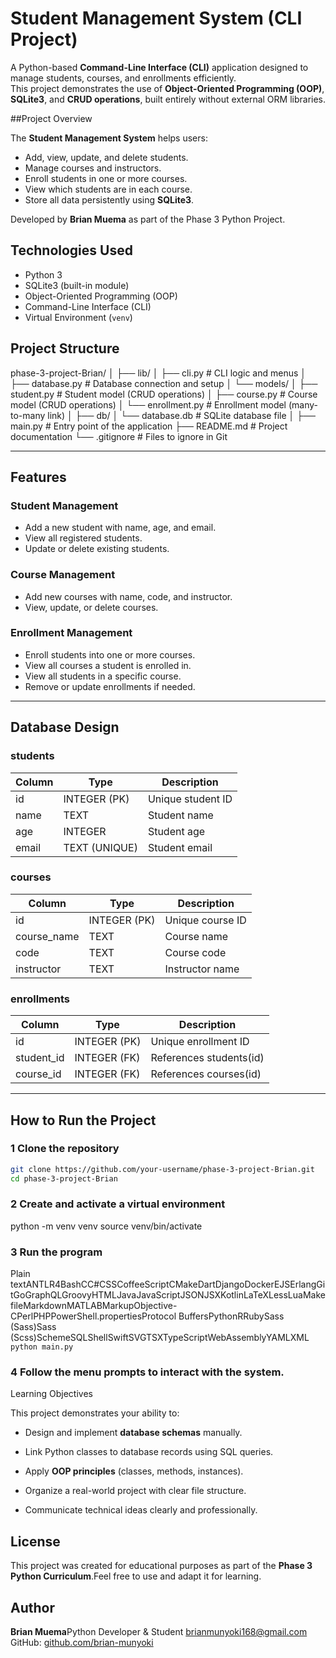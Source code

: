 # Student Management System (CLI Project)

A Python-based **Command-Line Interface (CLI)** application designed to manage students, courses, and enrollments efficiently.  
This project demonstrates the use of **Object-Oriented Programming (OOP)**, **SQLite3**, and **CRUD operations**, built entirely without external ORM libraries.

##Project Overview

The **Student Management System** helps users:

- Add, view, update, and delete students.
- Manage courses and instructors.
- Enroll students in one or more courses.
- View which students are in each course.
- Store all data persistently using **SQLite3**.

Developed by **Brian Muema** as part of the Phase 3 Python Project.

## Technologies Used

- Python 3
- SQLite3 (built-in module)
- Object-Oriented Programming (OOP)
- Command-Line Interface (CLI)
- Virtual Environment (`venv`)

## Project Structure

phase-3-project-Brian/
│
├── lib/
│ ├── cli.py # CLI logic and menus
│ ├── database.py # Database connection and setup
│ └── models/
│ ├── student.py # Student model (CRUD operations)
│ ├── course.py # Course model (CRUD operations)
│ └── enrollment.py # Enrollment model (many-to-many link)
│
├── db/
│ └── database.db # SQLite database file
│
├── main.py # Entry point of the application
├── README.md # Project documentation
└── .gitignore # Files to ignore in Git

---

##  Features

###  Student Management

- Add a new student with name, age, and email.
- View all registered students.
- Update or delete existing students.

###  Course Management

- Add new courses with name, code, and instructor.
- View, update, or delete courses.

###  Enrollment Management

- Enroll students into one or more courses.
- View all courses a student is enrolled in.
- View all students in a specific course.
- Remove or update enrollments if needed.

---

##  Database Design

### **students**

| Column | Type          | Description       |
| ------ | ------------- | ----------------- |
| id     | INTEGER (PK)  | Unique student ID |
| name   | TEXT          | Student name      |
| age    | INTEGER       | Student age       |
| email  | TEXT (UNIQUE) | Student email     |

### **courses**

| Column      | Type         | Description      |
| ----------- | ------------ | ---------------- |
| id          | INTEGER (PK) | Unique course ID |
| course_name | TEXT         | Course name      |
| code        | TEXT         | Course code      |
| instructor  | TEXT         | Instructor name  |

### **enrollments**

| Column     | Type         | Description             |
| ---------- | ------------ | ----------------------- |
| id         | INTEGER (PK) | Unique enrollment ID    |
| student_id | INTEGER (FK) | References students(id) |
| course_id  | INTEGER (FK) | References courses(id)  |

---

## How to Run the Project

### 1️ Clone the repository

```bash
git clone https://github.com/your-username/phase-3-project-Brian.git
cd phase-3-project-Brian
```
### 2️ Create and activate a virtual environment
python -m venv venv  source venv/bin/activate   
### 3️ Run the program

Plain textANTLR4BashCC#CSSCoffeeScriptCMakeDartDjangoDockerEJSErlangGitGoGraphQLGroovyHTMLJavaJavaScriptJSONJSXKotlinLaTeXLessLuaMakefileMarkdownMATLABMarkupObjective-CPerlPHPPowerShell.propertiesProtocol BuffersPythonRRubySass (Sass)Sass (Scss)SchemeSQLShellSwiftSVGTSXTypeScriptWebAssemblyYAMLXML`   python main.py   `

### 4 Follow the menu prompts to interact with the system.

Learning Objectives


This project demonstrates your ability to:

*   Design and implement **database schemas** manually.

*   Link Python classes to database records using SQL queries.

*   Apply **OOP principles** (classes, methods, instances).

*   Organize a real-world project with clear file structure.

*   Communicate technical ideas clearly and professionally.


License
----------

This project was created for educational purposes as part of the **Phase 3 Python Curriculum**.Feel free to use and adapt it for learning.

Author
---------

**Brian Muema**Python Developer & Student brianmunyoki168@gmail.com GitHub: [github.com/brian-munyoki](https://github.com/brian-munyoki)
```

